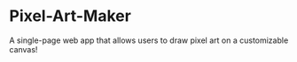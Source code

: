 # Pixel-Art-Maker
A single-page web app that allows users to draw pixel art on a customizable canvas! 
